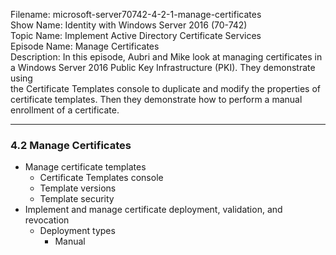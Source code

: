 Filename: microsoft-server70742-4-2-1-manage-certificates  
Show Name: Identity with Windows Server 2016 (70-742)  
Topic Name: Implement Active Directory Certificate Services  
Episode Name: Manage Certificates  
Description: In this episode, Aubri and Mike look at managing certificates in  
a Windows Server 2016 Public Key Infrastructure (PKI). They demonstrate using  
the Certificate Templates console to duplicate and modify the properties of  
certificate templates. Then they demonstrate how to perform a manual  
enrollment of a certificate.

---
### 4.2 Manage Certificates

* Manage certificate templates
  - Certificate Templates console
  - Template versions
  - Template security
* Implement and manage certificate deployment, validation, and revocation
  - Deployment types
    - Manual
